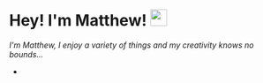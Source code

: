 Hey! I'm Matthew! <img src="https://raw.githubusercontent.com/MartinHeinz/MartinHeinz/master/wave.gif" width="30px">
===============================================
*I'm Matthew, I enjoy a variety of things and my creativity knows no bounds...*

* 
